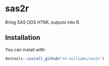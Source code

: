 
<!-- README.md is generated from README.Rmd. Please edit that file -->

# sas2r

Bring SAS ODS HTML outputs into R.

## Installation

You can install with:

``` r
devtools::install_github("nt-williams/sas2r")
```

